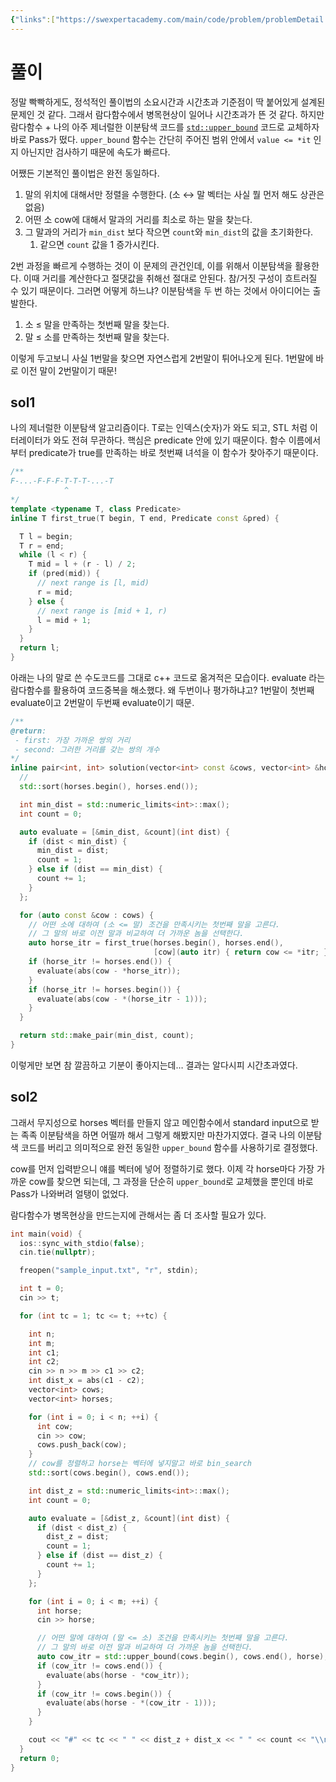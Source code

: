 ```yaml
---
{"links":["https://swexpertacademy.com/main/code/problem/problemDetail.do?contestProbId=AW45TzHae8UDFAQ7"],"status":null,"description":null,"aliases":null,"tags":["binarysearch"],"created":"2023-03-02T19:01:44","updated":"2024-12-23T18:37:53","title":"3차원 농부","dg-publish":true,"permalink":"/docs/3차원 농부/","dgPassFrontmatter":true}
---
```



# 풀이

정말 빡빡하게도, 정석적인 풀이법의 소요시간과 시간초과 기준점이 딱 붙어있게 설계된 문제인 것 같다. 그래서 람다함수에서 병목현상이 일어나 시간초과가 뜬 것 같다. 하지만 람다함수 + 나의 아주 제너럴한 이분탐색 코드를 [`std::upper_bound`](https://en.cppreference.com/w/cpp/algorithm/upper_bound) 코드로 교체하자 바로 Pass가 떴다. `upper_bound` 함수는 간단히 주어진 범위 안에서 `value <= *it` 인지 아닌지만 검사하기 때문에 속도가 빠르다.

어쨌든 기본적인 풀이법은 완전 동일하다.

1. 말의 위치에 대해서만 정렬을 수행한다. (소 ↔ 말 벡터는 사실 뭘 먼저 해도 상관은 없음)
2. 어떤 소 cow에 대해서 말과의 거리를 최소로 하는 말을 찾는다.
3. 그 말과의 거리가 `min_dist` 보다 작으면 `count`와 `min_dist`의 값을 초기화한다.
    1. 같으면 `count` 값을 1 증가시킨다.

2번 과정을 빠르게 수행하는 것이 이 문제의 관건인데, 이를 위해서 이분탐색을 활용한다. 이때 거리를 계산한다고 절댓값을 취해선 절대로 안된다. 참/거짓 구성이 흐트러질 수 있기 때문이다. 그러면 어떻게 하느냐? 이분탐색을 두 번 하는 것에서 아이디어는 출발한다.

1. 소 ≤ 말을 만족하는 첫번째 말을 찾는다.
2. 말 ≤ 소를 만족하는 첫번째 말을 찾는다.

이렇게 두고보니 사실 1번말을 찾으면 자연스럽게 2번말이 튀어나오게 된다. 1번말에 바로 이전 말이 2번말이기 때문!

## sol1

나의 제너럴한 이분탐색 알고리즘이다. T로는 인덱스(숫자)가 와도 되고, STL 처럼 이터레이터가 와도 전혀 무관하다. 핵심은 predicate 안에 있기 때문이다. 함수 이름에서부터 predicate가 true를 만족하는 바로 첫번째 녀석을 이 함수가 찾아주기 때문이다.

```cpp
/**
F-...-F-F-F-T-T-T-...-T
            ^
*/
template <typename T, class Predicate>
inline T first_true(T begin, T end, Predicate const &pred) {

  T l = begin;
  T r = end;
  while (l < r) {
    T mid = l + (r - l) / 2;
    if (pred(mid)) {
      // next range is [l, mid)
      r = mid;
    } else {
      // next range is [mid + 1, r)
      l = mid + 1;
    }
  }
  return l;
}
```

아래는 나의 말로 쓴 수도코드를 그대로 c++ 코드로 옮겨적은 모습이다. evaluate 라는 람다함수를 활용하여 코드중복을 해소했다. 왜 두번이나 평가하냐고? 1번말이 첫번째 evaluate이고 2번말이 두번째 evaluate이기 때문.

```cpp
/**
@return:
 - first: 가장 가까운 쌍의 거리
 - second: 그러한 거리를 갖는 쌍의 개수
*/
inline pair<int, int> solution(vector<int> const &cows, vector<int> &horses) {
  //
  std::sort(horses.begin(), horses.end());

  int min_dist = std::numeric_limits<int>::max();
  int count = 0;

  auto evaluate = [&min_dist, &count](int dist) {
    if (dist < min_dist) {
      min_dist = dist;
      count = 1;
    } else if (dist == min_dist) {
      count += 1;
    }
  };

  for (auto const &cow : cows) {
    // 어떤 소에 대하여 (소 <= 말) 조건을 만족시키는 첫번째 말을 고른다.
    // 그 말의 바로 이전 말과 비교하여 더 가까운 놈을 선택한다.
    auto horse_itr = first_true(horses.begin(), horses.end(),
                                [cow](auto itr) { return cow <= *itr; });
    if (horse_itr != horses.end()) {
      evaluate(abs(cow - *horse_itr));
    }
    if (horse_itr != horses.begin()) {
      evaluate(abs(cow - *(horse_itr - 1)));
    }
  }

  return std::make_pair(min_dist, count);
}
```

이렇게만 보면 참 깔끔하고 기분이 좋아지는데… 결과는 알다시피 시간초과였다.

## sol2

그래서 무지성으로 horses 벡터를 만들지 않고 메인함수에서 standard input으로 받는 족족 이분탐색을 하면 어떨까 해서 그렇게 해봤지만 마찬가지였다. 결국 나의 이분탐색 코드를 버리고 의미적으로 완전 동일한 `upper_bound` 함수를 사용하기로 결정했다.

cow를 먼저 입력받으니 얘를 벡터에 넣어 정렬하기로 했다. 이제 각 horse마다 가장 가까운 cow를 찾으면 되는데, 그 과정을 단순히 `upper_bound`로 교체했을 뿐인데 바로 Pass가 나와버려 얼탱이 없었다.

람다함수가 병목현상을 만드는지에 관해서는 좀 더 조사할 필요가 있다.

```cpp
int main(void) {
  ios::sync_with_stdio(false);
  cin.tie(nullptr);

  freopen("sample_input.txt", "r", stdin);

  int t = 0;
  cin >> t;

  for (int tc = 1; tc <= t; ++tc) {

    int n;
    int m;
    int c1;
    int c2;
    cin >> n >> m >> c1 >> c2;
    int dist_x = abs(c1 - c2);
    vector<int> cows;
    vector<int> horses;

    for (int i = 0; i < n; ++i) {
      int cow;
      cin >> cow;
      cows.push_back(cow);
    }
    // cow를 정렬하고 horse는 벡터에 넣지말고 바로 bin_search
    std::sort(cows.begin(), cows.end());

    int dist_z = std::numeric_limits<int>::max();
    int count = 0;

    auto evaluate = [&dist_z, &count](int dist) {
      if (dist < dist_z) {
        dist_z = dist;
        count = 1;
      } else if (dist == dist_z) {
        count += 1;
      }
    };

    for (int i = 0; i < m; ++i) {
      int horse;
      cin >> horse;

      // 어떤 말에 대하여 (말 <= 소) 조건을 만족시키는 첫번째 말을 고른다.
      // 그 말의 바로 이전 말과 비교하여 더 가까운 놈을 선택한다.
      auto cow_itr = std::upper_bound(cows.begin(), cows.end(), horse);
      if (cow_itr != cows.end()) {
        evaluate(abs(horse - *cow_itr));
      }
      if (cow_itr != cows.begin()) {
        evaluate(abs(horse - *(cow_itr - 1)));
      }
    }

    cout << "#" << tc << " " << dist_z + dist_x << " " << count << "\\n";
  }
  return 0;
}
```
